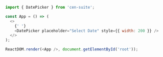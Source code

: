 <!--start-code-->

```js
import { DatePicker } from 'cen-suite';

const App = () => (
  <>
    {' '}
    <DatePicker placeholder="Select Date" style={{ width: 200 }} />
  </>
);

ReactDOM.render(<App />, document.getElementById('root'));
```

<!--end-code-->
